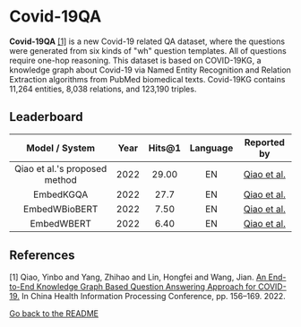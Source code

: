 # Covid-19QA

**Covid-19QA** [[1]](#myfootnote1)</sup> is a new Covid-19 related QA dataset, where the questions were generated from six kinds of "wh" question templates. All of questions require one-hop reasoning. This dataset is based on COVID-19KG, a knowledge graph about Covid-19 via Named Entity Recognition and Relation Extraction algorithms from PubMed biomedical texts. Covid-19KG contains 11,264 entities, 8,038 relations, and 123,190 triples. 


## Leaderboard 


|       Model / System       | Year | Hits@1 | Language |                              Reported by                              |
|:--------------------------:|:----:|:------:|:--------:|:---------------------------------------------------------------------:|
| Qiao et al.'s proposed method | 2022 | 29.00  |   EN     | [Qiao et al.](https://link.springer.com/chapter/10.1007/978-981-19-9865-2_11) |
|         EmbedKGQA          | 2022 |  27.7  |   EN     | [Qiao et al.](https://link.springer.com/chapter/10.1007/978-981-19-9865-2_11) |
|       EmbedWBioBERT        | 2022 |  7.50  |   EN     | [Qiao et al.](https://link.springer.com/chapter/10.1007/978-981-19-9865-2_11) |
|         EmbedWBERT         | 2022 |  6.40  |   EN     | [Qiao et al.](https://link.springer.com/chapter/10.1007/978-981-19-9865-2_11) |



## References
<a name="myfootnote1">[1]</a> Qiao, Yinbo and Yang, Zhihao and Lin, Hongfei and Wang, Jian. [An End-to-End Knowledge Graph Based Question Answering Approach for COVID-19.](https://link.springer.com/chapter/10.1007/978-981-19-9865-2_11) In China Health Information Processing Conference, pp. 156–169. 2022.

[Go back to the README](../README.md)
